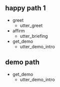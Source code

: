 ## happy path 1
* greet
  - utter_greet
* affirm
  - utter_briefing
* get_demo
  - utter_demo_intro  


## demo path
* get_demo
  - utter_demo_intro
